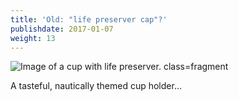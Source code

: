 ```yaml
---
title: 'Old: "life preserver cap"?'
publishdate: 2017-01-07
weight: 13
---
```


![Image of a cup with life preserver. class=fragment](/images/nipc-old.png)

<span class="footnote fragment">A tasteful, nautically themed cup holder...</span>